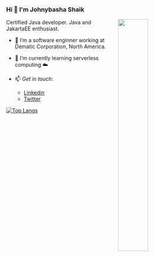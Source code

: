 ### Hi 👋 I'm Johnybasha Shaik
<img width="40%" align="right" src="https://github-readme-stats.vercel.app/api/?username=JohnyzHub&theme=radical&show_icons=true&title_color=dark"/>
Certified Java developer. Java and JakartaEE enthusiast.

- 🔭 I’m a software enginner working at Dematic Corporation, North America.
- 🌱 I’m currently learning serverless computing :cloud:
- 📫 *Get in touch*:

     * [Linkedin](https://www.linkedin.com/in/johnyshaik/)
     * [Twitter](https://twitter.com/johnyfam)
     


[![Top Langs](https://github-readme-stats.vercel.app/api/top-langs/?username=JohnyzHub&layout=compact)](https://github.com/JohnyzHub/github-readme-stats)
     
<!--
**JohnyzHub/JohnyzHub** is a ✨ _special_ ✨ repository because its `README.md` (this file) appears on your GitHub profile.

Here are some ideas to get you started:

- 🔭 I’m currently working on ...
- 🌱 I’m currently learning ...
- 👯 I’m looking to collaborate on ...
- 🤔 I’m looking for help with ...
- 💬 Ask me about ...
- 📫 How to reach me: ...
- 😄 Pronouns: ...
- ⚡ Fun fact: ...
-->
